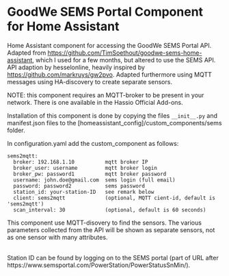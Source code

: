 # GoodWe SEMS Portal Component for Home Assistant
Home Assistant component for accessing the GoodWe SEMS Portal API.
Adapted from https://github.com/TimSoethout/goodwe-sems-home-assistant, which I used for a few months, but altered to use the SEMS API.
API adaption by hesselonline, heavily inspired by https://github.com/markruys/gw2pvo.
Adapted furthermore using MQTT messages using HA-discovery to create separate sensors.

NOTE: this component requires an MQTT-broker to be present in your network.
There is one available in the Hassio Official Add-ons.

Installation of this component is done by copying the files ```__init__.py``` and manifest.json files to the
[homeassistant_config]/custom_components/sems folder.

In configuration.yaml add the custom_component as follows:
```
sems2mqtt:
  broker: 192.168.1.10          mqtt broker IP
  broker_user: username         mqtt broker login
  broker_pw: password1          mqtt broker password
  username: john.doe@gmail.com  sems login (full email)
  password: password2           sems password
  station_id: your-station-ID   see remark below
  client: sems2mqtt             (optional, MQTT cient-id, default is 'sems2mqtt')
  scan_interval: 30             (optional, default is 60 seconds)
```

This component use MQTT-disovery to find the sensors. The various parameters collected from the API will be shown as separate sensors, not as one sensor with many attributes.

<br>
Station ID can be found by logging on to the SEMS portal (part of URL after https://www.semsportal.com/PowerStation/PowerStatusSnMin/).

